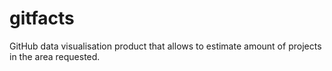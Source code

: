 # gitfacts
GitHub data visualisation product that allows to estimate amount of projects in the area requested. 

